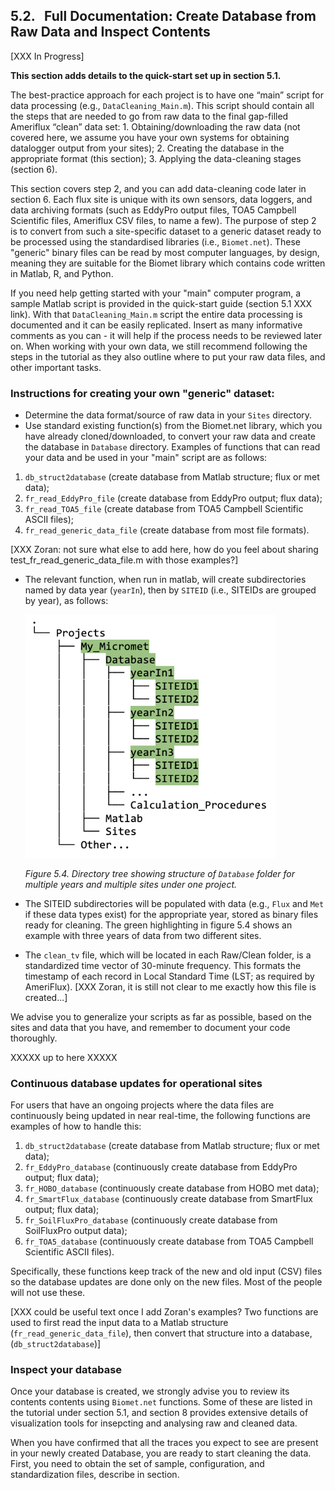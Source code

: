 ## 5.2. &nbsp; Full Documentation: Create Database from Raw Data and Inspect Contents

[XXX In Progress]

**This section adds details to the quick-start set up in section 5.1.** 

The best-practice approach for each project is to have one “main” script for data processing (e.g., `DataCleaning_Main.m`). This script should contain all the steps that are needed to go from raw data to the final gap-filled Ameriflux “clean” data set:
    1. Obtaining/downloading the raw data (not covered here, we assume you have your own systems for obtaining datalogger output from your sites); 
    2. Creating the database in the appropriate format (this section);
    3. Applying the data-cleaning stages (section 6).

This section covers step 2, and you can add data-cleaning code later in section 6. Each flux site is unique with its own sensors, data loggers, and data archiving formats (such as EddyPro output files, TOA5 Campbell Scientific files, Ameriflux CSV files, to name a few). The purpose of step 2 is to convert from such a site-specific dataset to a generic dataset ready to be processed using the standardised libraries (i.e., `Biomet.net`). These "generic" binary files can be read by most computer languages, by design, meaning they are suitable for the Biomet library which contains code written in Matlab, R, and Python. 

If you need help getting started with your "main" computer program, a sample Matlab script is provided in the quick-start guide (section 5.1 XXX link). With that `DataCleaning_Main.m` script the entire data processing is documented and it can be easily replicated. Insert as many informative comments as you can - it will help if the process needs to be reviewed later on. When working with your own data, we still recommend following the steps in the tutorial as they also outline where to put your raw data files, and other important tasks.

### Instructions for creating your own "generic" dataset:
* Determine the data format/source of raw data in your `Sites` directory. 
* Use standard existing function(s) from the Biomet.net library, which you have already cloned/downloaded, to convert your raw data and create the database in `Database` directory. Examples of functions that can read your data and be used in your "main" script are as follows:
1. `db_struct2database` (create database from Matlab structure; flux or met data);
2. `fr_read_EddyPro_file` (create database from EddyPro output; flux data);
3. `fr_read_TOA5_file` (create database from TOA5 Campbell Scientific ASCII files);
4. `fr_read_generic_data_file` (create database from most file formats).

[XXX Zoran: not sure what else to add here, how do you feel about sharing test_fr_read_generic_data_file.m with those examples?]

* The relevant function, when run in matlab, will create subdirectories named by data year (`yearIn`), then by `SITEID` (i.e., SITEIDs are grouped by year), as follows:
    
    <img src="images/directory_trees/DirectoryTree5.jpg" alt="DirectoryTree:DatabaseDirectory&Subdirectories" width="400"/>

    *Figure 5.4. Directory tree showing structure of `Database` folder for multiple years and multiple sites under one project.* 

 * The SITEID subdirectories will be populated with data (e.g., `Flux` and `Met` if these data types exist) for the appropriate year, stored as binary files ready for cleaning. The green highlighting in figure 5.4 shows an example with three years of data from two different sites.

* The `clean_tv` file, which will be located in each Raw/Clean folder, is a standardized time vector of 30-minute frequency. This formats the timestamp of each record in Local Standard Time (LST; as required by AmeriFlux). [XXX Zoran, it is still not clear to me exactly how this file is created...]

<!-- Depending on the sites and data, ideally you will add this code snippet that creates your database to your "one Matlab script does it all" program (e.g., `DataCleaning_Main.m`).  -->
We advise you to generalize your scripts as far as possible, based on the sites and data that you have, and remember to document your code thoroughly. 

XXXXX up to here XXXXX

### Continuous database updates for operational sites
For users that have an ongoing projects where the data files are continuously being updated in near real-time, the following functions are examples of how to handle this:
1. `db_struct2database` (create database from Matlab structure; flux or met data);
2. `fr_EddyPro_database` (continuously create database from EddyPro output; flux data);
3. `fr_HOBO_database` (continuously create database from HOBO met data);
4. `fr_SmartFlux_database` (continuously create database from SmartFlux output; flux data);
5. `fr_SoilFluxPro_database` (continuously create database from SoilFluxPro output data);
6. `fr_TOA5_database` (continuously create database from TOA5 Campbell Scientific ASCII files).

Specifically, these functions keep track of the new and old input (CSV) files so the database updates are done only on the new files. Most of the people will not use these.

[XXX could be useful text once I add Zoran's examples? Two functions are used to first read the input data to a Matlab structure (`fr_read_generic_data_file`), then convert that structure into a database, (`db_struct2database`)]


### Inspect your database 

Once your database is created, we strongly advise you to review its contents contents using `Biomet.net` functions. Some of these are listed in the tutorial under section 5.1, and section 8 provides extensive details of visualization tools for insepcting and analysing raw and cleaned data.

When you have confirmed that all the traces you expect to see are present in your newly created Database, you are ready to start cleaning the data. First, you need to obtain the set of sample, configuration, and standardization files, describe in section.

<!-- Once your database is created, we strongly advise you to review its contents contents using `Biomet.net` functions, in particular:

#### *read_bor_notes_micromet.m* function

[XXX I'm thinking this should be broken up and/or moved to the Data Visualization section because the examples in this function include cleaned data, which we haven't covered yet. Seems like the most important parts at this point, to inspect the database the user just created, are example 1 from `read_bor_notes_micromet.m` (load one trace and plot it), and the `gui_Browse_Folder` function...]

This function is intended as a manual on how to tell Matlab to read data from your newly created database, learning by example (one code section at a time, sequentially). The following notes help to describe and explain each example:

1. *Load one trace and plot it*: 
* Use the `biomet_path` function, e.g., `pth = biomet_path(2022, 'DSM', 'MET')` to give you the filepath to your data, in this case the Met data for the DSM site for all of 2022; you should not define the filepath yourself, but always use this function. 
* Use the `read_bor` function to load the time vector from the `clean_tv` file, then convert it to a datetime object using the `datetime` function.
* Use the `read_bor` function again to load the trace of your choice from the filepath you defined using `biomet_path`, e.g., `x = read_bor(fullfile(pth,'MET_CNR4_Net_Avg'))` will load the *MET_CNR4_Net_Avg* trace from the DSM Met folder for 2022, using the previously defined path.
* You can now plot your variable *x* with a nicely formatted time vector. 

2. *Compare two traces*:
* This is most useful for comparing traces from different cleaning stages, once you have cleaned your data - which we have not yet addressed. We will cover this again later in section 
* Use `biomet_path` again to define the filepath to the Second Stage clean data, e.g., `pth = biomet_path(2022,'DSM','Clean/SecondStage')` 

3. *Multiple years*: [XXX not yet complete, may need to move]

4. *Other functions for visualizing data*:
* `gui_Browse_Folder`: given a filepath, this function will open a new figure window and provide a dropdown containing all traces located at that filepath location. You can pick one or scroll through using the arrow buttons.
* `guiPlotTraces`
* `plotApp` -->


